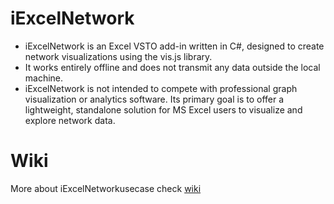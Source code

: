 # iExcelNetwork
* iExcelNetwork is an Excel VSTO add-in written in C#, designed to create network visualizations using the vis.js library.
* It works entirely offline and does not transmit any data outside the local machine.
* iExcelNetwork is not intended to compete with professional graph visualization or analytics software. Its primary goal is to offer a lightweight, standalone solution for MS Excel users to visualize and explore network data.

# Wiki
More about iExcelNetworkusecase check [wiki](https://github.com/Alek010/iExcelNetwork/wiki)
